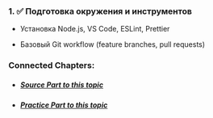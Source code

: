
### 1. ✅ **Подготовка окружения и инструментов**

- Установка Node.js, VS Code, ESLint, Prettier

- Базовый Git workflow (feature branches, pull requests)


### Connected Chapters:
- ##### [*Source Part to this topic*](Lesson%20No.1%20(Source).md)
- ##### [*Practice Part to this topic*](Lesson%20No.1%20(Practice).md)
